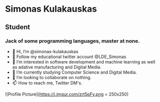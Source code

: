 # Simonas Kulakauskas
## Student
### Jack of some programming languages, master at none.
- 👋 Hi, I’m @simonas-kulakauskas
- 🏫 Follow my educational twitter account @LDE_Simonas
- 👀 I’m interested in software development and machine learning as well as adative manufacturing and Digital Media.
- 🌱 I’m currently studying Computer Science and Digital Media.
- 💞️ I’m looking to collaborate on nothing.
- 📫 How to reach me, Twitter DM's.

<!---
simonas-kulakauskas/simonas-kulakauskas is a ✨ special ✨ repository because its `README.md` (this file) appears on your GitHub profile.
You can click the Preview link to take a look at your changes.
--->

![Profile Picture](https://i.imgur.com/zrt5pFy.png = 250x250)
